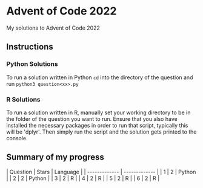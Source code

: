 # Advent of Code 2022
My solutions to Advent of Code 2022

## Instructions
### Python Solutions
To run a solution written in Python `cd` into the directory of the question and run `python3 question<xx>.py`

### R Solutions
To run a solution written in R, manually set your working directory to be in the folder of the question you want to run. Ensure that you also have installed the necessary packages in order to run that script, typically this will be 'dplyr'. Then simply run the script and the solution gets printed to the console.

## Summary of my progress
| Question | Stars | Language |
| ------------- | ------------- |
| 1 | 2 | Python |
| 2  | 2 | Python |
| 3  | 2 | R |
| 4  | 2 | R |
| 5  | 2 | R |
| 6  | 2 | R |


